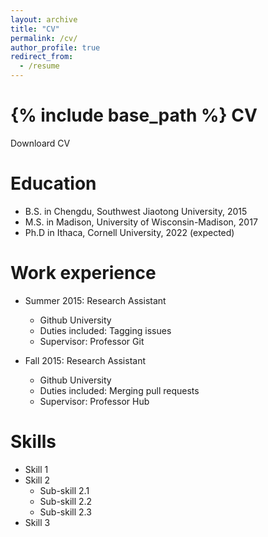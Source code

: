 ```yaml
---
layout: archive
title: "CV"
permalink: /cv/
author_profile: true
redirect_from:
  - /resume
---
```


{% include base_path %}
CV
======
Downloard CV

Education
======
* B.S. in Chengdu, Southwest Jiaotong University, 2015
* M.S. in Madison, University of Wisconsin-Madison, 2017
* Ph.D in Ithaca, Cornell University, 2022 (expected)

Work experience
======
* Summer 2015: Research Assistant
  * Github University
  * Duties included: Tagging issues
  * Supervisor: Professor Git

* Fall 2015: Research Assistant
  * Github University
  * Duties included: Merging pull requests
  * Supervisor: Professor Hub
  
Skills
======
* Skill 1
* Skill 2
  * Sub-skill 2.1
  * Sub-skill 2.2
  * Sub-skill 2.3
* Skill 3
